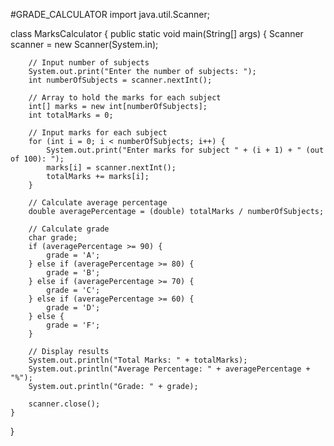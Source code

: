 #GRADE_CALCULATOR
import java.util.Scanner;

class MarksCalculator {
    public static void main(String[] args) {
        Scanner scanner = new Scanner(System.in);

        // Input number of subjects
        System.out.print("Enter the number of subjects: ");
        int numberOfSubjects = scanner.nextInt();

        // Array to hold the marks for each subject
        int[] marks = new int[numberOfSubjects];
        int totalMarks = 0;

        // Input marks for each subject
        for (int i = 0; i < numberOfSubjects; i++) {
            System.out.print("Enter marks for subject " + (i + 1) + " (out of 100): ");
            marks[i] = scanner.nextInt();
            totalMarks += marks[i];
        }

        // Calculate average percentage
        double averagePercentage = (double) totalMarks / numberOfSubjects;

        // Calculate grade
        char grade;
        if (averagePercentage >= 90) {
            grade = 'A';
        } else if (averagePercentage >= 80) {
            grade = 'B';
        } else if (averagePercentage >= 70) {
            grade = 'C';
        } else if (averagePercentage >= 60) {
            grade = 'D';
        } else {
            grade = 'F';
        }

        // Display results
        System.out.println("Total Marks: " + totalMarks);
        System.out.println("Average Percentage: " + averagePercentage + "%");
        System.out.println("Grade: " + grade);

        scanner.close();
    }
}
